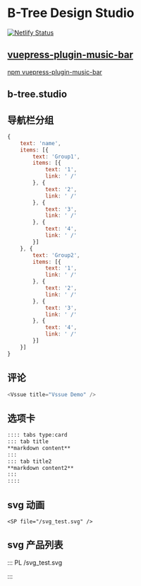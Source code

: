 # B-Tree Design Studio

[![Netlify Status](https://api.netlify.com/api/v1/badges/64316f8c-ae6b-499c-aa23-f49a05868192/deploy-status)](https://app.netlify.com/sites/b-tree-studio/deploys)

## [vuepress-plugin-music-bar](https://github.com/moecopilot/B-Tree.studio/tree/master/docs/.vuepress/plugin/vuepress-plugin-music-bar#vuepress-plugin-music-bar)

[npm vuepress-plugin-music-bar](https://www.npmjs.com/package/vuepress-plugin-music-bar)


## b-tree.studio

## 导航栏分组

```js
{
    text: 'name',
    items: [{
        text: 'Group1',
        items: [{
            text: '1',
            link: ' /'
        }, {
            text: '2',
            link: ' /'
        }, {
            text: '3',
            link: ' /'
        }, {
            text: '4',
            link: ' /'
        }]
    }, {
        text: 'Group2',
        items: [{
            text: '1',
            link: ' /'
        }, {
            text: '2',
            link: ' /'
        }, {
            text: '3',
            link: ' /'
        }, {
            text: '4',
            link: ' /'
        }]
    }]
}
```

## 评论

```js
<Vssue title="Vssue Demo" />
```

## 选项卡

```md
:::: tabs type:card
::: tab title
**markdown content**
:::
::: tab title2
**markdown content2**
:::
::::
```

## svg 动画

```
<SP file="/svg_test.svg" />
```

## svg 产品列表

::: PL /svg_test.svg

:::
